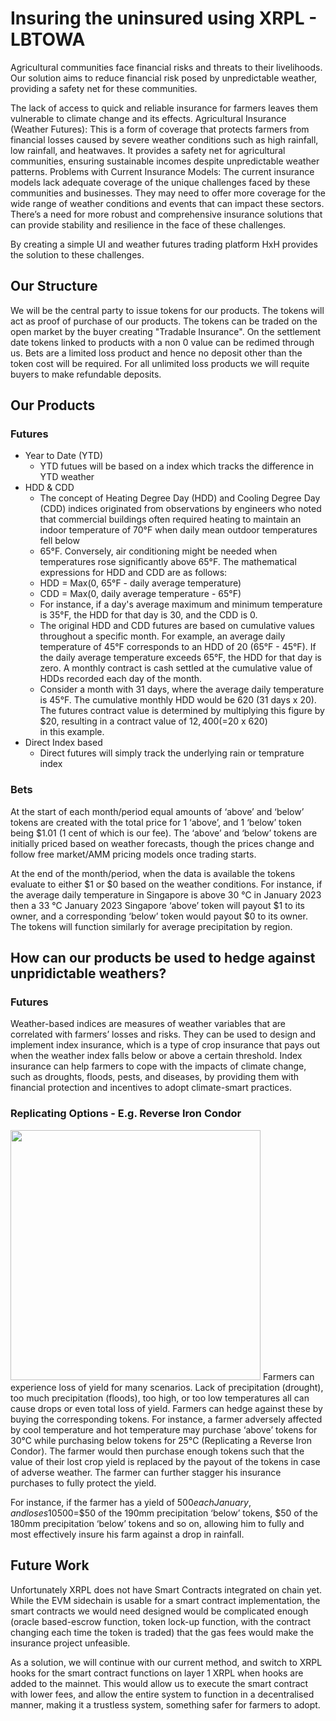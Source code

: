 # Insuring the uninsured using XRPL - LBTOWA
Agricultural communities face financial risks and threats to their livelihoods. Our solution aims to reduce financial risk posed by unpredictable weather, providing a safety net for these communities.

The lack of access to quick and reliable insurance for farmers leaves them vulnerable to climate change and its effects. Agricultural Insurance (Weather Futures): This is a form of coverage that protects farmers from financial losses caused by severe weather conditions such as high rainfall, low rainfall, and heatwaves. It provides a safety net for agricultural communities, ensuring sustainable incomes despite unpredictable weather patterns. 
Problems with Current Insurance Models: The current insurance models lack adequate coverage of the unique challenges faced by these communities and businesses. They may need to offer more coverage for the wide range of weather conditions and events that can impact these sectors. There’s a need for more robust and comprehensive insurance solutions that can provide stability and resilience in the face of these challenges.

By creating a simple UI and weather futures trading platform HxH provides the solution to these challenges.

## Our Structure
We will be the central party to issue tokens for our products. The tokens will act as proof of purchase of our products. The tokens can be traded on the open market by the buyer creating "Tradable Insurance". On the settlement date tokens linked to products with a non 0 value can be redimed through us. Bets are a limited loss product and hence no deposit other than the token cost will be required. For all unlimited loss products we will requite buyers to make refundable deposits.

## Our Products

### Futures
* Year to Date (YTD)
  - YTD futues will be based on a index which tracks the difference in YTD weather
* HDD & CDD
  - The concept of Heating Degree Day (HDD) and Cooling Degree Day (CDD) indices originated from observations by engineers who noted that commercial buildings often required heating to maintain an indoor temperature of 70°F when daily mean outdoor temperatures fell below
  - 65°F. Conversely, air conditioning might be needed when temperatures rose significantly above 65°F. The mathematical expressions for HDD and CDD are as follows:
  - HDD = Max(0, 65°F - daily average temperature)
  - CDD = Max(0, daily average temperature - 65°F)
  - For instance, if a day's average maximum and minimum temperature is 35°F, the HDD for that day is 30, and the CDD is 0.
  - The original HDD and CDD futures are based on cumulative values throughout a specific month. For example, an average daily temperature of 45°F corresponds to an HDD of 20 (65°F - 45°F). If the daily average temperature exceeds 65°F, the HDD for that day is zero. A monthly contract is cash settled at the cumulative value of HDDs recorded each day of the month.
  - Consider a month with 31 days, where the average daily temperature is 45°F. The cumulative monthly HDD would be 620 (31 days x 20). The futures contract value is determined by multiplying this figure by $20, resulting in a contract value of $12,400 (=$20 x 620) in this example.
* Direct Index based
  - Direct futures will simply track the underlying rain or temprature index

### Bets
At the start of each month/period equal amounts of ‘above’ and ‘below’ tokens are created with the total price for 1 ‘above’, and 1 ‘below’ token being $1.01 (1 cent of which is our fee). The ‘above’ and ‘below’ tokens are initially priced based on weather forecasts, though the prices change and follow free market/AMM pricing models once trading starts.

At the end of the month/period, when the data is available the tokens evaluate to either $1 or $0 based on the weather conditions. For instance, if the average daily temperature in Singapore is above 30 °C in January 2023 then a 33 °C January 2023 Singapore ‘above’ token will payout $1 to its owner, and a corresponding ‘below’ token would payout $0 to its owner. The tokens will function similarly for average precipitation by region.

## How can our products be used to hedge against unpridictable weathers?

### Futures
Weather-based indices are measures of weather variables that are correlated with farmers’ losses and risks. They can be used to design and implement index insurance, which is a type of crop insurance that pays out when the weather index falls below or above a certain threshold. Index insurance can help farmers to cope with the impacts of climate change, such as droughts, floods, pests, and diseases, by providing them with financial protection and incentives to adopt climate-smart practices.

### Replicating Options - E.g. Reverse Iron Condor
<img src="https://assets-global.website-files.com/5fba23eb8789c3c7fcfb5f31/600704d165d536960eb59357_ia1f9TZOxdYbVWXwcIF9tuX5qMEO5Aw9Lk63He2MY9BL8n8-pcXEE4EiaZv68ha6RjEugqB9SbOCsdUTrB2Qf0rB66c4ZGyTBOdWZckmfsN12Fif4DLQ_pmNNdXiYBoWrrFHqPYb.png" style="width: 400px">
Farmers can experience loss of yield for many scenarios. Lack of precipitation (drought), too much precipitation (floods), too high, or too low temperatures all can cause drops or even total loss of yield. Farmers can hedge against these by buying the corresponding tokens. For instance, a farmer adversely affected by cool temperature and hot temperature may purchase ‘above’ tokens for 30°C while purchasing below tokens for 25°C (Replicating a Reverse Iron Condor). The farmer would then purchase enough tokens such that the value of their lost crop yield is replaced by the payout of the tokens in case of adverse weather. The farmer can further stagger his insurance purchases to fully protect the yield.

For instance, if the farmer has a yield of $500 each January, and loses 10% of that yield for each 10mm decrease in precipitation, with a full yield at 200mm. The farmer will buy the 10%*$500=$50 of the 190mm precipitation ‘below’ tokens, $50 of the 180mm precipitation ‘below’ tokens and so on, allowing him to fully and most effectively insure his farm against a drop in rainfall.

## Future Work
Unfortunately XRPL does not have Smart Contracts integrated on chain yet. While the EVM sidechain is usable for a smart contract implementation, the smart contracts we would need designed would be complicated enough (oracle based-escrow function, token lock-up function, with the contract changing each time the token is traded) that the gas fees would make the insurance project unfeasible.

As a solution, we will continue with our current method, and switch to XRPL hooks for the smart contract functions on layer 1 XRPL when hooks are added to the mainnet. This would allow us to execute the smart contract with lower fees, and allow the entire system to function in a decentralised manner, making it a trustless system, something safer for farmers to adopt.


